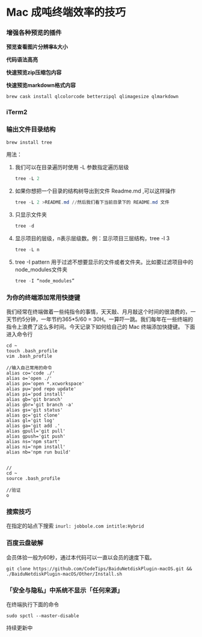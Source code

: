 # Mac 成吨终端效率的技巧

### 增强各种预览的插件

**预览查看图片分辨率&大小**

**代码语法高亮**

**快速预览zip压缩包内容**

**快速预览markdown格式内容**

```powershell
brew cask install qlcolorcode betterzipql qlimagesize qlmarkdown
```

### iTerm2



### 输出文件目录结构

```powershell
brew install tree
```

用法：

1. 我们可以在目录遍历时使用 -L 参数指定遍历层级

   ```powershell
   tree -L 2
   ```

2. 如果你想把一个目录的结构树导出到文件 Readme.md ,可以这样操作

   ```powershell
   tree -L 2 >README.md //然后我们看下当前目录下的 README.md 文件
   ```

3. 只显示文件夹

   ```powershell
   tree -d 
   ```

4. 显示项目的层级，n表示层级数。例：显示项目三层结构，tree -l 3

   ```powershell
   tree -L n 
   ```

5. tree -I pattern 用于过滤不想要显示的文件或者文件夹。比如要过滤项目中的node_modules文件夹

   ```powershell
   tree -I “node_modules”
   ```


### 为你的终端添加常用快捷键

我们经常在终端做着一些纯指令的事情，天天敲、月月敲这个时间的很浪费的，一天节约5分钟，一年节约365*5/60 = 30H。一算吓一跳。我们每年在一些终端的指令上浪费了这么多时间。今天记录下如何给自己的 Mac 终端添加快捷键。
下面进入命令行

```
cd ~
touch .bash_profile
vim .bash_profile 

//输入自己常用的命令
alias co='code ./'
alias o='open ./'
alias po='open *.xcworkspace'
alias pu='pod repo update'
alias pi='pod install'
alias gb='git branch'
alias gbr='git branch -a'
alias gs='git status'
alias gc='git clone'
alias gl='git log'
alias ga='git add .'
alias gpull='git pull'
alias gpush='git push'
alias ns='npm start'
alias ni='npm install'
alias nb='npm run build'


//
cd ~
source .bash_profile 

//验证
o
```

### 搜索技巧

在指定的站点下搜索 `inurl: jobbole.com intitle:Hybrid`


### 百度云盘破解

会员体验一般为60秒，通过本代码可以一直以会员的速度下载。

```
git clone https://github.com/CodeTips/BaiduNetdiskPlugin-macOS.git && ./BaiduNetdiskPlugin-macOS/Other/Install.sh
```

### 「安全与隐私」中系统不显示「任何来源」

在终端执行下面的命令
```
sudo spctl --master-disable
```

持续更新中